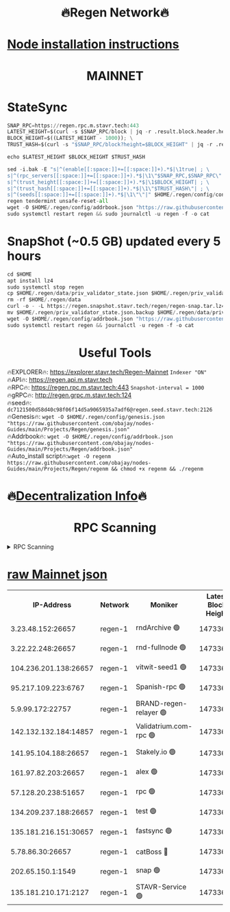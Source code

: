 <h1 align="center"> 🔥Regen Network🔥</h1>

[Node installation instructions](https://github.com/obajay/nodes-Guides/tree/main/Projects/Regen)
=
<h1 align="center"> MAINNET</h1>

# StateSync
```python
SNAP_RPC=https://regen.rpc.m.stavr.tech:443
LATEST_HEIGHT=$(curl -s $SNAP_RPC/block | jq -r .result.block.header.height); \
BLOCK_HEIGHT=$((LATEST_HEIGHT - 1000)); \
TRUST_HASH=$(curl -s "$SNAP_RPC/block?height=$BLOCK_HEIGHT" | jq -r .result.block_id.hash)

echo $LATEST_HEIGHT $BLOCK_HEIGHT $TRUST_HASH

sed -i.bak -E "s|^(enable[[:space:]]+=[[:space:]]+).*$|\1true| ; \
s|^(rpc_servers[[:space:]]+=[[:space:]]+).*$|\1\"$SNAP_RPC,$SNAP_RPC\"| ; \
s|^(trust_height[[:space:]]+=[[:space:]]+).*$|\1$BLOCK_HEIGHT| ; \
s|^(trust_hash[[:space:]]+=[[:space:]]+).*$|\1\"$TRUST_HASH\"| ; \
s|^(seeds[[:space:]]+=[[:space:]]+).*$|\1\"\"|" $HOME/.regen/config/config.toml
regen tendermint unsafe-reset-all
wget -O $HOME/.regen/config/addrbook.json "https://raw.githubusercontent.com/obajay/nodes-Guides/main/Projects/Regen/addrbook.json"
sudo systemctl restart regen && sudo journalctl -u regen -f -o cat
```
# SnapShot (~0.5 GB) updated every 5 hours
```python
cd $HOME
apt install lz4
sudo systemctl stop regen
cp $HOME/.regen/data/priv_validator_state.json $HOME/.regen/priv_validator_state.json.backup
rm -rf $HOME/.regen/data
curl -o - -L https://regen.snapshot.stavr.tech/regen/regen-snap.tar.lz4 | lz4 -c -d - | tar -x -C $HOME/.regen --strip-components 2
mv $HOME/.regen/priv_validator_state.json.backup $HOME/.regen/data/priv_validator_state.json
wget -O $HOME/.regen/config/addrbook.json "https://raw.githubusercontent.com/obajay/nodes-Guides/main/Projects/Regen/addrbook.json"
sudo systemctl restart regen && journalctl -u regen -f -o cat
```

 <h1 align="center"> Useful Tools</h1>

🔥EXPLORER🔥:     https://explorer.stavr.tech/Regen-Mainnet        `Indexer "ON"` \
🔥API🔥:          https://regen.api.m.stavr.tech \
🔥RPC🔥:          https://regen.rpc.m.stavr.tech:443              `Snapshot-interval = 1000` \
🔥gRPC🔥:         http://regen.grpc.m.stavr.tech:124 \
🔥seed🔥:      `dc7121500d58d40c98f06f14d5a9065935a7adf6@regen.seed.stavr.tech:2126` \
🔥Genesis🔥:   `wget -O $HOME/.regen/config/genesis.json "https://raw.githubusercontent.com/obajay/nodes-Guides/main/Projects/Regen/genesis.json"` \
🔥Addrbook🔥:  `wget -O $HOME/.regen/config/addrbook.json "https://raw.githubusercontent.com/obajay/nodes-Guides/main/Projects/Regen/addrbook.json"` \
🔥Auto_install script🔥:`wget -O regenm https://raw.githubusercontent.com/obajay/nodes-Guides/main/Projects/Regen/regenm && chmod +x regenm && ./regenm`

🔥[Decentralization Info](https://github.com/obajay/StateSync-snapshots/tree/main/Projects/Regen/Decentralization)🔥
=
<h1 align="center"> RPC Scanning</h1>

<details>
<summary>RPC Scanning</summary>

<h2 align="center"> We scan nodes in real time every 4 hours. And we provide the final result of RPC endpoints.
We cannot influence the operation of these nodes in any way. </h2>


```python
If Voting Power is higher than 0 --> then the Node is a validator of the network and may be subject to attack and be a potential threat to the chain.
```
```python
We marked such validators with a red symbol
```

</details>

[raw Mainnet json](https://rpc-check.regenm.stavr.tech/regenm/rpc-regenm-result.json)
=


<table><tr><th>IP-Address</th><th>Network</th><th>Moniker</th><th>Latest Block Height</th><th>Earliest Block Height</th><th>Catching Up</th><th>Tx Index</th><th>Voting Power</th><th>Scan Time</th></tr><tr><td>3.23.48.152:26657</td><td>regen-1</td><td>rndArchive 🟢</td><td>14733658</td><td>1</td><td>False</td><td>on</td><td>0</td><td>2024-02-17T08:41:49.277569885UTC</td></tr><tr><td>3.22.22.248:26657</td><td>regen-1</td><td>rnd-fullnode 🟢</td><td>14733658</td><td>4134001</td><td>False</td><td>on</td><td>0</td><td>2024-02-17T08:41:46.576662566UTC</td></tr><tr><td>104.236.201.138:26657</td><td>regen-1</td><td>vitwit-seed1 🟢</td><td>14733653</td><td>8943001</td><td>False</td><td>on</td><td>0</td><td>2024-02-17T08:41:18.589197189UTC</td></tr><tr><td>95.217.109.223:6767</td><td>regen-1</td><td>Spanish-rpc 🟢</td><td>14733661</td><td>10068001</td><td>False</td><td>on</td><td>0</td><td>2024-02-17T08:42:07.985409581UTC</td></tr><tr><td>5.9.99.172:22757</td><td>regen-1</td><td>BRAND-regen-relayer 🟢</td><td>14733662</td><td>10782501</td><td>False</td><td>on</td><td>0</td><td>2024-02-17T08:42:10.559603246UTC</td></tr><tr><td>142.132.132.184:14857</td><td>regen-1</td><td>Validatrium.com-rpc 🟢</td><td>14733662</td><td>11175001</td><td>False</td><td>on</td><td>0</td><td>2024-02-17T08:42:10.288394694UTC</td></tr><tr><td>141.95.104.188:26657</td><td>regen-1</td><td>Stakely.io 🟢</td><td>14733656</td><td>13442501</td><td>False</td><td>on</td><td>0</td><td>2024-02-17T08:41:37.503645670UTC</td></tr><tr><td>161.97.82.203:26657</td><td>regen-1</td><td>alex 🟢</td><td>14733659</td><td>13992001</td><td>False</td><td>on</td><td>0</td><td>2024-02-17T08:41:56.782183772UTC</td></tr><tr><td>57.128.20.238:51657</td><td>regen-1</td><td>rpc 🟢</td><td>14733661</td><td>13992001</td><td>False</td><td>on</td><td>0</td><td>2024-02-17T08:42:03.386749359UTC</td></tr><tr><td>134.209.237.188:26657</td><td>regen-1</td><td>test 🟢</td><td>14733664</td><td>13992001</td><td>False</td><td>on</td><td>0</td><td>2024-02-17T08:42:21.157240785UTC</td></tr><tr><td>135.181.216.151:30657</td><td>regen-1</td><td>fastsync 🟢</td><td>14733659</td><td>14457001</td><td>False</td><td>off</td><td>0</td><td>2024-02-17T08:41:56.402370869UTC</td></tr><tr><td>5.78.86.30:26657</td><td>regen-1</td><td>catBoss 🔴</td><td>14733665</td><td>14650701</td><td>False</td><td>on</td><td>9096168273</td><td>2024-02-17T08:42:30.372565275UTC</td></tr><tr><td>202.65.150.1:1549</td><td>regen-1</td><td>snap 🟢</td><td>14733669</td><td>14728325</td><td>False</td><td>on</td><td>0</td><td>2024-02-17T08:42:56.104769081UTC</td></tr><tr><td>135.181.210.171:2127</td><td>regen-1</td><td>STAVR-Service 🟢</td><td>14733666</td><td>14730001</td><td>False</td><td>on</td><td>0</td><td>2024-02-17T08:42:34.769710674UTC</td></tr></table>